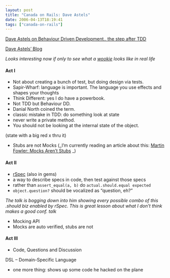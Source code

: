 ```yaml
---
layout: post
title: "Canada on Rails: Dave Astels"
date: 2006-04-13T18:19:41
tags: ["canada-on-rails"]
---
```


<p><a href="http://canadaonrails.com/talks/show/4">Dave Astels on Behaviour Driven Development.. the step after TDD</a></p>

<p><a href="http://blog.daveastels.com/">Dave Astels&#8217; Blog</a></p>

<p><em>Looks interesting now if only to see what a <a href="http://www.starwars.com/databank/species/wookiee/">wookie</a> looks like in real life</em></p>

<h4>Act I</h4>

<ul>
<li>Not about creating a bunch of test, but doing design via tests.</li>
<li>Sapir-Wharf: language is important.  The language you use effects and shapes your thoughts</li>
<li>Think Different: yes I do have a powerbook.</li>
<li>Not <span class="caps">TDD</span> but Behaviour DD.</li>
<li>Danial North coined the term.</li>
<li>classic mistake in TDD: do something look at state</li>
<li>never write a private method.</li>
<li>You should not be looking at the internal state of the object. </li>
</ul>
(state with a big red x thru it)
<ul>
<li>Stubs are not Mocks (_I&#8217;m currently reading an article about this: <a href="http://www.martinfowler.com/articles/mocksArentStubs.html">Martin Fowler: Mocks Aren&#8217;t Stubs</a> _)</li>
</ul>

<h4>Act II</h4>

<ul>
<li><a href="http://rubyforge.org/projects/rspec/">rSpec</a> (also in gems)</li>
<li>a way to describe specs in code, then test against those specs</li>
<li>rather than <code>assert_equal(a, b)</code> do <code>actual.should.equal expected</code></li>
<li><code>object.question?</code> should be vocalized as &#8220;question, eh?&#8221;</li>
</ul>

<p><em>The talk is bogging down into him showing every possible combo of this .should biz enabled by rSpec.  This is great lesson about what I don&#8217;t think makes a good conf. talk</em></p>

<ul>
<li>Mocking <span class="caps">API</span></li>
<li>Mocks are auto verified, stubs are not</li>
</ul>

<h4>Act <span class="caps">III</span></h4>

<ul>
<li>Code, Questions and Discussion</li>
</ul>

<p><span class="caps">DSL</span> &#8211; Domain-Specific Language</p>

<ul>
<li>one more thing: shows up some code he hacked on the plane</li>
</ul>

